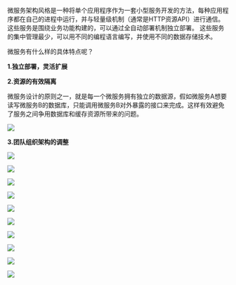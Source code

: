 微服务架构风格是一种将单个应用程序作为一套小型服务开发的方法，每种应用程序都在自己的进程中运行，并与轻量级机制（通常是HTTP资源API）进行通信。 这些服务是围绕业务功能构建的，可以通过全自动部署机制独立部署。 这些服务的集中管理最少，可以用不同的编程语言编写，并使用不同的数据存储技术。



微服务有什么样的具体特点呢？

**1.独立部署，灵活扩展**

**2.资源的有效隔离**

微服务设计的原则之一，就是每一个微服务拥有独立的数据源，假如微服务A想要读写微服务B的数据库，只能调用微服务B对外暴露的接口来完成。这样有效避免了服务之间争用数据库和缓存资源所带来的问题。

![](http://ww1.sinaimg.cn/large/006tNc79ly1g3z9tflvn0j30ao06nt8r.jpg)

**3.团队组织架构的调整**





![](https://ws2.sinaimg.cn/large/006tKfTcly1g0csey6lv0j30pi0i6gnd.jpg)

![](https://ws3.sinaimg.cn/large/006tKfTcly1g0csfffs8oj30oc0do3zl.jpg)

![](https://ws4.sinaimg.cn/large/006tKfTcly1g0csfpuz13j30p40gimzo.jpg)

![](https://ws1.sinaimg.cn/large/006tKfTcly1g0csfxt3b4j30ot0b4js9.jpg)

![](https://ws2.sinaimg.cn/large/006tKfTcly1g0csg7p15lj30o80imtb1.jpg)

![](https://ws1.sinaimg.cn/large/006tKfTcly1g0csgf0rwnj30nu06lwew.jpg)





![](https://ws3.sinaimg.cn/large/006tKfTcly1g0csglvzlkj30o50j8dij.jpg)



![](https://ws2.sinaimg.cn/large/006tKfTcly1g0csgtyna9j30p30bhmya.jpg)

![](https://ws4.sinaimg.cn/large/006tKfTcly1g0csh2yey1j30ob0hqgon.jpg)





![](https://ws1.sinaimg.cn/large/006tKfTcly1g0csh9db5lj30pb08oq3f.jpg)


































